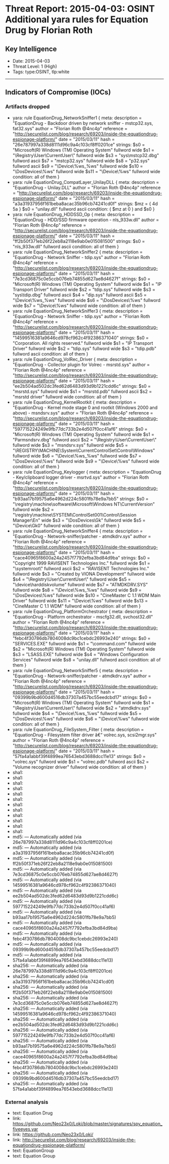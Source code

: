 # Threat Report: 2015-04-03: OSINT Additional yara rules for Equation Drug by Florian Roth


## Key Intelligence
* Date: 2015-04-03
* Threat Level: 1 (High)
* Tags: type:OSINT, tlp:white

---

## Indicators of Compromise (IOCs)
### Artifacts dropped
* yara: rule EquationDrug_NetworkSniffer1 {
	meta:
		description = "EquationDrug - Backdoor driven by network sniffer - mstcp32.sys, fat32.sys"
		author = "Florian Roth @4nc4p"
		reference = "http://securelist.com/blog/research/69203/inside-the-equationdrug-espionage-platform/"
		date = "2015/03/11"
		hash = "26e787997a338d8111d96c9a4c103cf8ff0201ce"
	strings:
		$s0 = "Microsoft(R) Windows (TM) Operating System" fullword wide
		$s1 = "\\Registry\\User\\CurrentUser\\" fullword wide
		$s3 = "sys\\mstcp32.dbg" fullword ascii
		$s7 = "mstcp32.sys" fullword wide
		$s8 = "p32.sys" fullword ascii
		$s9 = "\\Device\\%ws_%ws" fullword wide
		$s10 = "\\DosDevices\\%ws" fullword wide
		$s11 = "\\Device\\%ws" fullword wide
	condition:
		all of them
}
* yara: rule EquationDrug_CompatLayer_UnilayDLL {
	meta:
		description = "EquationDrug - Unilay.DLL"
		author = "Florian Roth @4nc4p"
		reference = "http://securelist.com/blog/research/69203/inside-the-equationdrug-espionage-platform/"
		date = "2015/03/11"
		hash = "a3a31937956f161beba8acac35b96cb74241cd0f"
	strings:
		$mz = { 4d 5a }
		$s0 = "unilay.dll" fullword ascii
	condition:
		( $mz at 0 ) and $s0
}
* yara: rule EquationDrug_HDDSSD_Op {
	meta:
		description = "EquationDrug - HDD/SSD firmware operation - nls_933w.dll"
		author = "Florian Roth @4nc4p"
		reference = "http://securelist.com/blog/research/69203/inside-the-equationdrug-espionage-platform/"
		date = "2015/03/11"
		hash = "ff2b50f371eb26f22eb8a2118e9ab0e015081500"
	strings:
		$s0 = "nls_933w.dll" fullword ascii
	condition:
		all of them
}
* yara: rule EquationDrug_NetworkSniffer2 {
	meta:
		description = "EquationDrug - Network Sniffer - tdip.sys"
		author = "Florian Roth @4nc4p"
		reference = "http://securelist.com/blog/research/69203/inside-the-equationdrug-espionage-platform/"
		date = "2015/03/11"
		hash = "7e3cd36875c0e5ccb076eb74855d627ae8d4627f"
	strings:
		$s0 = "Microsoft(R) Windows (TM) Operating System" fullword wide
		$s1 = "IP Transport Driver" fullword wide
		$s2 = "tdip.sys" fullword wide
		$s3 = "sys\\tdip.dbg" fullword ascii
		$s4 = "dip.sys" fullword ascii
		$s5 = "\\Device\\%ws_%ws" fullword wide
		$s6 = "\\DosDevices\\%ws" fullword wide
		$s7 = "\\Device\\%ws" fullword wide
	condition:
		all of them
}
* yara: rule EquationDrug_NetworkSniffer3 {
	meta:
		description = "EquationDrug - Network Sniffer - tdip.sys"
		author = "Florian Roth @4nc4p"
		reference = "http://securelist.com/blog/research/69203/inside-the-equationdrug-espionage-platform/"
		date = "2015/03/11"
		hash = "14599516381a9646cd978cf962c4f92386371040"
	strings:
		$s0 = "Corporation. All rights reserved." fullword wide
		$s1 = "IP Transport Driver" fullword wide
		$s2 = "tdip.sys" fullword wide
		$s3 = "tdip.pdb" fullword ascii
	condition:
		all of them
}
* yara: rule EquationDrug_VolRec_Driver {
	meta:
		description = "EquationDrug - Collector plugin for Volrec - msrstd.sys"
		author = "Florian Roth @4nc4p"
		reference = "http://securelist.com/blog/research/69203/inside-the-equationdrug-espionage-platform/"
		date = "2015/03/11"
		hash = "ee2b504ad502dc3fed62d6483d93d9b1221cdd6c"
	strings:
		$s0 = "msrstd.sys" fullword wide
		$s1 = "msrstd.pdb" fullword ascii
		$s2 = "msrstd driver" fullword wide
	condition:
		all of them
}
* yara: rule EquationDrug_KernelRootkit {
	meta:
		description = "EquationDrug - Kernel mode stage 0 and rootkit (Windows 2000 and above) - msndsrv.sys"
		author = "Florian Roth @4nc4p"
		reference = "http://securelist.com/blog/research/69203/inside-the-equationdrug-espionage-platform/"
		date = "2015/03/11"
		hash = "597715224249e9fb77dc733b2e4d507f0cc41af6"
	strings:
		$s0 = "Microsoft(R) Windows (TM) Operating System" fullword wide
		$s1 = "Parmsndsrv.dbg" fullword ascii
		$s2 = "\\Registry\\User\\CurrentUser\\" fullword wide
		$s3 = "msndsrv.sys" fullword wide
		$s5 = "\\REGISTRY\\MACHINE\\System\\CurrentControlSet\\Control\\Windows" fullword wide
		$s6 = "\\Device\\%ws_%ws" fullword wide
		$s7 = "\\DosDevices\\%ws" fullword wide
		$s9 = "\\Device\\%ws" fullword wide
	condition:
		all of them
}
* yara: rule EquationDrug_Keylogger {
	meta:
		description = "EquationDrug - Key/clipboard logger driver - msrtvd.sys"
		author = "Florian Roth @4nc4p"
		reference = "http://securelist.com/blog/research/69203/inside-the-equationdrug-espionage-platform/"
		date = "2015/03/11"
		hash = "b93aa17b19575a6e4962d224c5801fb78e9a7bb5"
	strings:
		$s0 = "\\registry\\machine\\software\\Microsoft\\Windows NT\\CurrentVersion" fullword wide
		$s2 = "\\registry\\machine\\SYSTEM\\ControlSet001\\Control\\Session Manager\\En" wide
		$s3 = "\\DosDevices\\Gk" fullword wide
		$s5 = "\\Device\\Gk0" fullword wide
	condition:
		all of them
}
* yara: rule EquationDrug_NetworkSniffer4 {
	meta:
		description = "EquationDrug - Network-sniffer/patcher - atmdkdrv.sys"
		author = "Florian Roth @4nc4p"
		reference = "http://securelist.com/blog/research/69203/inside-the-equationdrug-espionage-platform/"
		date = "2015/03/11"
		hash = "cace40965f8600a24a2457f7792efba3bd84d9ba"
	strings:
		$s0 = "Copyright 1999 RAVISENT Technologies Inc." fullword wide
		$s1 = "\\systemroot\\" fullword ascii
		$s2 = "RAVISENT Technologies Inc." fullword wide
		$s3 = "Created by VIONA Development" fullword wide
		$s4 = "\\Registry\\User\\CurrentUser\\" fullword wide
		$s5 = "\\device\\harddiskvolume" fullword wide
		$s7 = "ATMDKDRV.SYS" fullword wide
		$s8 = "\\Device\\%ws_%ws" fullword wide
		$s9 = "\\DosDevices\\%ws" fullword wide
		$s10 = "CineMaster C 1.1 WDM Main Driver" fullword wide
		$s11 = "\\Device\\%ws" fullword wide
		$s13 = "CineMaster C 1.1 WDM" fullword wide
	condition:
		all of them
}
* yara: rule EquationDrug_PlatformOrchestrator {
	meta:
		description = "EquationDrug - Platform orchestrator - mscfg32.dll, svchost32.dll"
		author = "Florian Roth @4nc4p"
		reference = "http://securelist.com/blog/research/69203/inside-the-equationdrug-espionage-platform/"
		date = "2015/03/11"
		hash = "febc4f30786db7804008dc9bc1cebdc26993e240"
	strings:
		$s0 = "SERVICES.EXE" fullword wide
		$s1 = "\\command.com" fullword wide
		$s2 = "Microsoft(R) Windows (TM) Operating System" fullword wide
		$s3 = "LSASS.EXE" fullword wide
		$s4 = "Windows Configuration Services" fullword wide
		$s8 = "unilay.dll" fullword ascii
	condition:
		all of them
}
* yara: rule EquationDrug_NetworkSniffer5 {
	meta:
		description = "EquationDrug - Network-sniffer/patcher - atmdkdrv.sys"
		author = "Florian Roth @4nc4p"
		reference = "http://securelist.com/blog/research/69203/inside-the-equationdrug-espionage-platform/"
		date = "2015/03/11"
		hash = "09399b9bd600d4516db37307a457bc55eedcbd17"
	strings:
		$s0 = "Microsoft(R) Windows (TM) Operating System" fullword wide
		$s1 = "\\Registry\\User\\CurrentUser\\" fullword wide
		$s2 = "atmdkdrv.sys" fullword wide
		$s4 = "\\Device\\%ws_%ws" fullword wide
		$s5 = "\\DosDevices\\%ws" fullword wide
		$s6 = "\\Device\\%ws" fullword wide
	condition:
		all of them
}
* yara: rule EquationDrug_FileSystem_Filter {
	meta:
		description = "EquationDrug - Filesystem filter driver â€“ volrec.sys, scsi2mgr.sys"
		author = "Florian Roth @4nc4p"
		reference = "http://securelist.com/blog/research/69203/inside-the-equationdrug-espionage-platform/"
		date = "2015/03/11"
		hash = "57fa4a1abbf39f4899ea76543ebd3688dcc11e13"
	strings:
		$s0 = "volrec.sys" fullword wide
		$s1 = "volrec.pdb" fullword ascii
		$s2 = "Volume recognizer driver" fullword wide
	condition:
		all of them
}
* sha1: <sha1>
* sha1: <sha1>
* sha1: <sha1>
* sha1: <sha1>
* sha1: <sha1>
* sha1: <sha1>
* sha1: <sha1>
* sha1: <sha1>
* sha1: <sha1>
* sha1: <sha1>
* sha1: <sha1>
* sha1: <sha1>
* md5: <md5> — Automatically added (via 26e787997a338d8111d96c9a4c103cf8ff0201ce)
* md5: <md5> — Automatically added (via a3a31937956f161beba8acac35b96cb74241cd0f)
* md5: <md5> — Automatically added (via ff2b50f371eb26f22eb8a2118e9ab0e015081500)
* md5: <md5> — Automatically added (via 7e3cd36875c0e5ccb076eb74855d627ae8d4627f)
* md5: <md5> — Automatically added (via 14599516381a9646cd978cf962c4f92386371040)
* md5: <md5> — Automatically added (via ee2b504ad502dc3fed62d6483d93d9b1221cdd6c)
* md5: <md5> — Automatically added (via 597715224249e9fb77dc733b2e4d507f0cc41af6)
* md5: <md5> — Automatically added (via b93aa17b19575a6e4962d224c5801fb78e9a7bb5)
* md5: <md5> — Automatically added (via cace40965f8600a24a2457f7792efba3bd84d9ba)
* md5: <md5> — Automatically added (via febc4f30786db7804008dc9bc1cebdc26993e240)
* md5: <md5> — Automatically added (via 09399b9bd600d4516db37307a457bc55eedcbd17)
* md5: <md5> — Automatically added (via 57fa4a1abbf39f4899ea76543ebd3688dcc11e13)
* sha256: <sha256> — Automatically added (via 26e787997a338d8111d96c9a4c103cf8ff0201ce)
* sha256: <sha256> — Automatically added (via a3a31937956f161beba8acac35b96cb74241cd0f)
* sha256: <sha256> — Automatically added (via ff2b50f371eb26f22eb8a2118e9ab0e015081500)
* sha256: <sha256> — Automatically added (via 7e3cd36875c0e5ccb076eb74855d627ae8d4627f)
* sha256: <sha256> — Automatically added (via 14599516381a9646cd978cf962c4f92386371040)
* sha256: <sha256> — Automatically added (via ee2b504ad502dc3fed62d6483d93d9b1221cdd6c)
* sha256: <sha256> — Automatically added (via 597715224249e9fb77dc733b2e4d507f0cc41af6)
* sha256: <sha256> — Automatically added (via b93aa17b19575a6e4962d224c5801fb78e9a7bb5)
* sha256: <sha256> — Automatically added (via cace40965f8600a24a2457f7792efba3bd84d9ba)
* sha256: <sha256> — Automatically added (via febc4f30786db7804008dc9bc1cebdc26993e240)
* sha256: <sha256> — Automatically added (via 09399b9bd600d4516db37307a457bc55eedcbd17)
* sha256: <sha256> — Automatically added (via 57fa4a1abbf39f4899ea76543ebd3688dcc11e13)

### External analysis
* text: Equation Drug
* link: https://github.com/Neo23x0/Loki/blob/master/signatures/spy_equation_fiveeyes.yar
* link: https://github.com/Neo23x0/Loki/
* link: http://securelist.com/blog/research/69203/inside-the-equationdrug-espionage-platform/
* text: EquationGroup
* text: Equation Group
